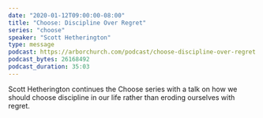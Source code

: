 ```yaml
---
date: "2020-01-12T09:00:00-08:00"
title: "Choose: Discipline Over Regret"
series: "choose"
speaker: "Scott Hetherington"
type: message
podcast: https://arborchurch.com/podcast/choose-discipline-over-regret.m4a
podcast_bytes: 26168492
podcast_duration: 35:03
---
```


Scott Hetherington continues the Choose series with a talk on how we should choose discipline in our life rather than eroding ourselves with regret.
